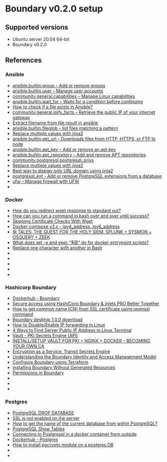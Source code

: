 # Boundary v0.2.0 setup

## Supported versions
* Ubuntu server 20.04 64-bit
* Boundary v0.2.0

## References
### Ansible
* [ansible.builtin.group – Add or remove groups](https://docs.ansible.com/ansible/latest/collections/ansible/builtin/group_module.html)
* [ansible.builtin.user – Manage user accounts](https://docs.ansible.com/ansible/latest/collections/ansible/builtin/user_module.html)
* [community.general.capabilities – Manage Linux capabilities](https://docs.ansible.com/ansible/latest/collections/community/general/capabilities_module.html)
* [ansible.builtin.wait_for – Waits for a condition before continuing](https://docs.ansible.com/ansible/latest/collections/ansible/builtin/wait_for_module.html)
* [How to check if a file exists in Ansible?](https://stackoverflow.com/questions/35654286/how-to-check-if-a-file-exists-in-ansible)
* [community.general.ipify_facts – Retrieve the public IP of your internet gateway](https://docs.ansible.com/ansible/latest/collections/community/general/ipify_facts_module.html)
* [Extract filename from file result in ansible](https://stackoverflow.com/questions/45564899/extract-filename-from-file-result-in-ansible)
* [ansible.builtin.fileglob – list files matching a pattern](https://docs.ansible.com/ansible/latest/collections/ansible/builtin/fileglob_lookup.html)
* [Replace multiple values with jinja2](https://stackoverflow.com/questions/36355482/replace-multiple-values-with-jinja2)
* [ansible.builtin.get_url – Downloads files from HTTP, HTTPS, or FTP to node](https://docs.ansible.com/ansible/latest/collections/ansible/builtin/get_url_module.html)
* [ansible.builtin.apt_key – Add or remove an apt key](https://docs.ansible.com/ansible/latest/collections/ansible/builtin/apt_key_module.html)
* [ansible.builtin.apt_repository – Add and remove APT repositories](https://docs.ansible.com/ansible/latest/collections/ansible/builtin/apt_repository_module.html)
* [community.postgresql.postgresql_privs](https://docs.ansible.com/ansible/latest/collections/community/postgresql/postgresql_privs_module.html#ansible-collections-community-postgresql-postgresql-privs-module)
* [Replace multiple values with jinja2](https://stackoverflow.com/questions/36355482/replace-multiple-values-with-jinja2)
* [Best way to display only URL domain using jinja2](https://stackoverflow.com/questions/27696337/best-way-to-display-only-url-domain-using-jinja2)
* [postgresql_ext - Add or remove PostgreSQL extensions from a database](https://docs.ansible.com/ansible/2.6/modules/postgresql_ext_module.html)
* [ufw – Manage firewall with UFW](https://docs.ansible.com/ansible/2.7/modules/ufw_module.html)
* []()

### Docker
* [How do you redirect wget response to standard out?](https://superuser.com/questions/321240/how-do-you-redirect-wget-response-to-standard-out)
* [How can you run a command in bash over and over until success?](https://stackoverflow.com/questions/5274294/how-can-you-run-a-command-in-bash-over-and-over-until-success)
* [Skipping Certificate Checks With Wget](https://redfern.me/skipping-certificate-checks-with-wget/)
* [Docker-compose v3.x - ipv4_address, ipv6_address](https://docs.docker.com/compose/compose-file/compose-file-v3/#networks)
* [IR TALES: THE QUEST FOR THE HOLY SIEM: SPLUNK + SYSMON + OSQUERY + ZEEK](https://holdmybeersecurity.com/2021/04/07/ir-tales-the-quest-for-the-holy-siem-splunk-sysmon-osquery-zeek/)
* [What does set -e and exec “$@” do for docker entrypoint scripts?](https://stackoverflow.com/questions/39082768/what-does-set-e-and-exec-do-for-docker-entrypoint-scripts)
* [Replace one character with another in Bash](https://stackoverflow.com/questions/5928156/replace-one-character-with-another-in-bash)
* []()
* []()
* []()
* []()
* []()

### Hashicorp Boundary
* [Dockerhub - Boundary](https://hub.docker.com/r/hashicorp/boundary/tags)
* [Secure access using HashiCorp Boundary & inlets PRO Better Together](https://johansiebens.dev/posts/2020/10/secure-access-using-hashicorp-boundary-inlets-pro-better-together/)
* [How to get common name (CN) from SSL certificate using openssl command](https://www.cyberciti.biz/faq/openssl-get-common-name-cn-from-ssl-certificate-on-linux-unix/)
* [Boundary desktop 1.0.0 download](https://releases.hashicorp.com/boundary-desktop/1.0.0/)
* [How to Disable/Enable IP forwarding in Linux](https://linuxconfig.org/how-to-turn-on-off-ip-forwarding-in-linux)
* [4 Ways to Find Server Public IP Address in Linux Terminal](https://www.tecmint.com/find-linux-server-public-ip-address/)
* [Vault - PKI Secrets Engine (API)](https://www.vaultproject.io/api/secret/pki#allow_bare_domains)
* [INSTALL/SETUP VAULT FOR PKI + NGINX + DOCKER – BECOMING YOUR OWN CA](https://holdmybeersecurity.com/2020/07/09/install-setup-vault-for-pki-nginx-docker-becoming-your-own-ca/)
* [Encryption as a Service: Transit Secrets Engine](https://learn.hashicorp.com/tutorials/vault/eaas-transit)
* [Understanding the Boundary Identity and Access Management Model](https://www.hashicorp.com/blog/understanding-the-boundary-identity-and-access-management-model)
* [Configure Boundary using Terraform](https://learn.hashicorp.com/tutorials/boundary/getting-started-config)
* [Installing Boundary Without Generated Resources](https://www.boundaryproject.io/docs/installing/no-gen-resources#create-roles-to-manage-scopes)
* [Permissions in Boundary](https://www.boundaryproject.io/docs/concepts/security/permissions)
* []()
* []()
* []()

### Postgres
* [PostgreSQL DROP DATABASE](https://www.postgresqltutorial.com/postgresql-drop-database/)
* [SSL is not enabled on the server](https://stackoverflow.com/questions/21959148/ssl-is-not-enabled-on-the-server)
* [How to get the name of the current database from within PostgreSQL?](https://dba.stackexchange.com/questions/58312/how-to-get-the-name-of-the-current-database-from-within-postgresql)
* [PostgreSQL Show Tables](https://www.postgresqltutorial.com/postgresql-show-tables/)
* [Connecting to Postgresql in a docker container from outside](https://stackoverflow.com/questions/37694987/connecting-to-postgresql-in-a-docker-container-from-outside)
* [Dockerhub - Postgres](https://hub.docker.com/_/postgres?tab=description&page=1&ordering=last_updated&name=13.)
* [How to install pgcrypto module on a postgres DB](https://stackoverflow.com/questions/52630876/how-to-install-pgcrypto-module-on-a-postgres-db/52637460)
* []()
* []()
